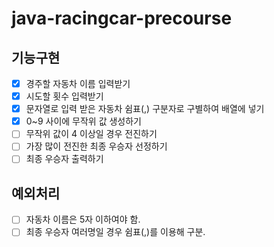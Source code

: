# java-racingcar-precourse
## 기능구현
- [x] 경주할 자동차 이름 입력받기
- [x] 시도할 횟수 입력받기
- [x] 문자열로 입력 받은 자동차 쉼표(,) 구분자로 구별하여 배열에 넣기
- [x] 0~9 사이에 무작위 값 생성하기
- [ ] 무작위 값이 4 이상일 경우 전진하기
- [ ] 가장 많이 전진한 최종 우승자 선정하기
- [ ] 최종 우승자 출력하기
 
## 예외처리
- [ ] 자동차 이름은 5자 이하여야 함.
- [ ] 최종 우승자 여러명일 경우 쉼표(,)를 이용해 구분.